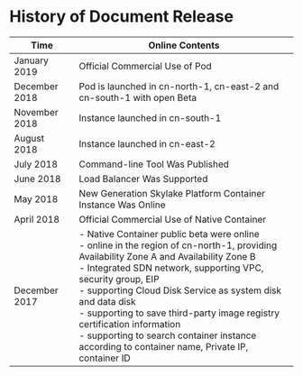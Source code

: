 
# History of Document Release   

| Time   |Online Contents |
|-|-|
|January 2019|Official Commercial Use of Pod|
|December 2018|Pod is launched in cn-north-1, cn-east-2 and cn-south-1 with open Beta|
|November 2018|Instance launched in cn-south-1|
|August 2018  |Instance launched in cn-east-2|
|July 2018    | Command-line Tool Was Published    |
|June 2018    | Load Balancer Was Supported  |
|May 2018     |   New Generation Skylake Platform Container Instance Was Online  |
|April 2018   |Official Commercial Use of Native Container|
|December 2017|- Native Container public beta were online<br>- online in the region of cn-north-1, providing Availability Zone A and Availability Zone B<br>- Integrated SDN network, supporting VPC, security group, EIP<br>- supporting Cloud Disk Service as system disk and data disk<br>- supporting to save third-party image registry certification information<br>- supporting to search container instance according to container name, Private IP, container ID    |

